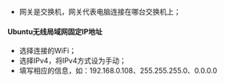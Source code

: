 * 网关是交换机，网关代表电脑连接在哪台交换机上；



#### Ubuntu无线局域网固定IP地址



* 选择连接的WiFi；
* 选择IPv4，将IPv4方式设为手动；
* 填写相应的信息，如：192.168.0.108、255.255.255.0、0.0.0.0